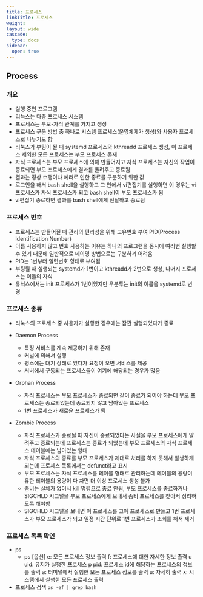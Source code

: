 ```yaml
---
title: 프로세스
linkTitle: 프로세스
weight: 
layout: wide
cascade:
  type: docs
sidebar:
  open: true
---
```


## Process
### 개요
- 실행 중인 프로그램
- 리눅스는 다중 프로세스 시스템
- 프로세스는 부모-자식 관계를 가지고 생성
- 프로세스 구분 방법 중 하나로 시스템 프로세스(운영체제가 생성)와 사용자 프로세스로 나누기도 함
- 리눅스가 부팅이 될 때 systemd 프로세스와 kthreadd 프로세스 생성, 이 프로세스 제외한 모든 프로세스는 부모 프로세스 존재
- 자식 프로세스는 부모 프로세스에 의해 만들어지고 자식 프로세스는 자신의 작업이 종료되면 부모 프로세스에게 결과를 돌려주고 종료됨
- 결과는 정상 수행이나 에러로 인한 종료를 구분하기 위한 값
- 로그인을 해서 bash shell을 실행하고 그 안에서 vi편집기를 실행하면 이 경우는 vi 프로세스가 자식 프로세스가 되고 bash shell이 부모 프로세스가 됨
- vi편집기 종료하면 결과를 bash shell에게 전달하고 종료됨

### 프로세스 번호
- 프로세스는 만들어질 때 관리의 편리성을 위해 고유번호 부여 PID(Process Identification Number)
- 이름 사용하지 않고 번호 사용하는 이유는 하나의 프로그램을 동시에 여러번 실행할 수 있기 때문에 일반적으로 네이밍 방법으로는 구분하기 어려움
- PID는 1번부터 일련번호 형태로 부여됨
- 부팅될 때 실행되는 systemd가 1번이고 kthreadd가 2번으로 생성, 나머지 프로세스는 이들의 자식
- 유닉스에서는 init 프로세스가 1번이었지만 우분투는 init의 이름을 systemd로 변경

### 프로세스 종류
- 리눅스의 프로세스 중 사용자가 실행한 경우에는 잠깐 실행되었다가 종료
- Daemon Process
  - 특정 서비스를 계속 제공하기 위해 존재
  - 커널에 의해서 실행
  - 평소에는 대기 상태로 있다가 요청이 오면 서비스를 제공
  - 서버에서 구동되는 프로세스들이 여기에 해당되는 경우가 많음

- Orphan Process
  - 자식 프로세스는 부모 프로세스가 종료되면 같이 종료가 되어야 하는데 부모 프로세스는 종료되었는데 종료되지 않고 남아있는 프로세스
  - 1번 프로세스가 새로운 프로세스가 됨
  
- Zombie Process
  - 자식 프로세스가 종료될 때 자신이 종료되었다는 사실을 부모 프로세스에게 알려주고 종료되는데 프로세스는 종료가 되었는데 부모 프로세스의 자식 프로세스 테이블에는 남아있는 형태
  - 자식 프로세스의 종료를 부모 프로세스가 제대로 처리를 하지 못해서 발생하게 되는데 프로세스 목록에서는 defunct라고 표시
  - 부모 프로세스는 자식 프로세스를 테이블 형태로 관리하는데 테이블의 용량이 유한
    테이블의 용량이 다 차면 더 이상 프로세스 생성 불가
  - 좀비는 실체가 없어서 kill 명령으로 종료 안됨, 부모 프로세스를 종료하거나 SIGCHLD 시그널을 부모 프로세스에게 보내서 좀비 프로세스를 찾아서 정리하도록 해야함
  - SIGCHLD 시그널을 보내면 이 프로세스를 고아 프로세스로 만들고 1번 프로세스가 부모 프로세스가 되고 일정 시간 단위로 1번 프로세스가 조회를 해서 제거

### 프로세스 목록 확인
- ps
  - ps [옵션]
    e: 모든 프로세스 정보 출력
    f: 프로세스에 대한 자세한 정보 출력
    u uid: 유저가 실행한 프로세스
    p pid: 프로세스 id에 해당하는 프로세스의 정보를 출력
    a: 터미널에서 실행한 모든 프로세스 정보를 출력
    u: 자세히 출력
    x: 시스템에서 실행한 모든 프로세스 출력
- 프로세스 검색 ```ps -ef | grep bash```